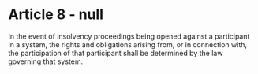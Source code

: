 # Article 8 - null


In the event of insolvency proceedings being opened against a participant in a system, the rights and obligations arising from, or in connection with, the participation of that participant shall be determined by the law governing that system.
